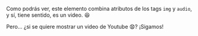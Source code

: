 Como podrás ver, este elemento combina atributos de los tags `img` y `audio`, y sí, tiene sentido, es un video. :laughing:

Pero… ¿si se quiere mostrar un video de Youtube :anguished:? ¡Sigamos!